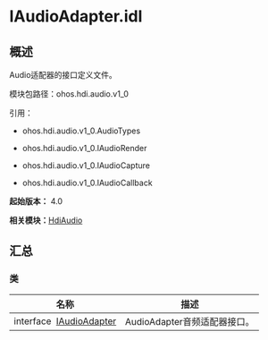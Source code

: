 # IAudioAdapter.idl


## 概述

Audio适配器的接口定义文件。

模块包路径：ohos.hdi.audio.v1_0

引用：

- ohos.hdi.audio.v1_0.AudioTypes

- ohos.hdi.audio.v1_0.IAudioRender

- ohos.hdi.audio.v1_0.IAudioCapture

- ohos.hdi.audio.v1_0.IAudioCallback

**起始版本：** 4.0

**相关模块：**[HdiAudio](_hdi_audio_v11.md)


## 汇总


### 类

| 名称 | 描述 | 
| -------- | -------- |
| interface&nbsp;&nbsp;[IAudioAdapter](interface_i_audio_adapter_v10.md) | AudioAdapter音频适配器接口。  | 
